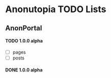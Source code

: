 # Anonutopia TODO Lists

## AnonPortal

#### TODO 1.0.0 alpha

- [ ] pages
- [ ] posts

#### DONE 1.0.0 alpha

